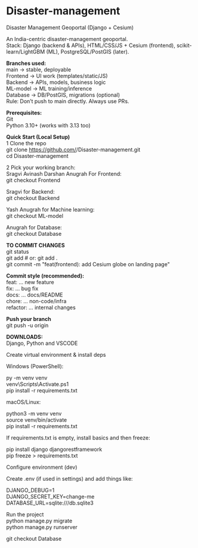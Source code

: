 # Disaster-management
Disaster Management Geoportal (Django + Cesium)<br>

An India-centric disaster-management geoportal.<br>
Stack: Django (backend & APIs), HTML/CSS/JS + Cesium (frontend), scikit-learn/LightGBM (ML), PostgreSQL/PostGIS (later).<br>


**Branches used:**<br>
main → stable, deployable<br>
Frontend → UI work (templates/static/JS)<br>
Backend → APIs, models, business logic<br>
ML-model → ML training/inference<br>
Database → DB/PostGIS, migrations (optional)<br>
Rule: Don’t push to main directly. Always use PRs.<br>

**Prerequisites:**<br>
Git<br>
Python 3.10+ (works with 3.13 too)<br>

**Quick Start (Local Setup)**<br>
1 Clone the repo<br>
git clone https://github.com/<org-or-username>/Disaster-management.git<br>
cd Disaster-management<br>

2 Pick your working branch:<br>
Sragvi Avinash Darshan Anugrah For Frontend:<br>
git checkout Frontend

Sragvi for Backend:<br>
git checkout Backend

Yash Anugrah for Machine learning:<br>
git checkout ML-model

Anugrah for Database:<br>
git checkout Database

**TO COMMIT CHANGES**<br>
git status<br>
git add <files-or-folders>         # or: git add .<br>
git commit -m "feat(frontend): add Cesium globe on landing page"<br>

**Commit style (recommended):**<br>
feat: … new feature<br>
fix: … bug fix<br>
docs: … docs/README<br>
chore: … non-code/infra<br>
refactor: … internal changes<br>

**Push your branch**<br>
git push -u origin <YourBranch>


**DOWNLOADS:**<br>
Django, Python and VSCODE

Create virtual environment & install deps<br>

Windows (PowerShell):<br>

py -m venv venv<br>
venv\Scripts\Activate.ps1<br>
pip install -r requirements.txt


macOS/Linux:<br>

python3 -m venv venv<br>
source venv/bin/activate<br>
pip install -r requirements.txt


If requirements.txt is empty, install basics and then freeze:<br>

pip install django djangorestframework<br>
pip freeze > requirements.txt<br>

Configure environment (dev)<br>

Create .env (if used in settings) and add things like:<br>

DJANGO_DEBUG=1<br>
DJANGO_SECRET_KEY=change-me<br>
DATABASE_URL=sqlite:///db.sqlite3<br>

Run the project<br>
python manage.py migrate<br>
python manage.py runserver<br>




git checkout Database
